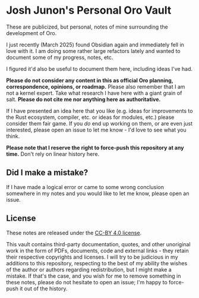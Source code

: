 # Josh Junon's Personal Oro Vault

These are publicized, but personal, notes of mine surrounding the development of Oro.

I just recently (March 2025) found Obsidian again and immediately fell in love with it. I am doing some rather large refactors lately and wanted to document some of my progress, notes, etc.

I figured it'd also be useful to document them here, including ideas I've had.

**Please do not consider any content in this as official Oro planning, correspondence, opinions, or roadmap.** Please also remember that I am not a kernel expert. Take what research I have here with a giant grain of salt. **Please do not cite me nor anything here as authoritative.**

If I have presented an idea here that you like (e.g. ideas for improvements to the Rust ecosystem, compiler, etc. or ideas for modules, etc.) please consider them fair game. If you _do_ end up working on them, or are even just interested, please open an issue to let me know - I'd love to see what you think.

**Please note that I reserve the right to force-push this repository at any time.** Don't rely on linear history here.

## Did I make a mistake?

If I have made a logical error or came to some wrong conclusion somewhere in my notes and you would like to let me know, please open an issue.

## License

These notes are released under the [CC-BY 4.0 license](https://creativecommons.org/licenses/by/4.0/).

This vault contains third-party documentation, quotes, and other unoriginal work in the form of PDFs, documents, code and external links - they retain their respective copyrights and licenses. I will try to be judicious in my additions to this repository, respecting to the best of my ability the wishes of the author or authors regarding redistribution, but I might make a mistake. If that's the case, and you wish for me to remove something in these notes, please do not hesitate to open an issue; I'm happy to force-push it out of the history.